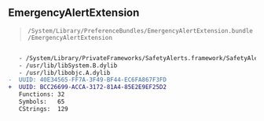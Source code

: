 ## EmergencyAlertExtension

> `/System/Library/PreferenceBundles/EmergencyAlertExtension.bundle/EmergencyAlertExtension`

```diff

   - /System/Library/PrivateFrameworks/SafetyAlerts.framework/SafetyAlerts
   - /usr/lib/libSystem.B.dylib
   - /usr/lib/libobjc.A.dylib
-  UUID: 40E34565-FF7A-3F49-BF44-EC6FA867F3FD
+  UUID: BCC26699-ACCA-3172-81A4-85E2E9EF25D2
   Functions: 32
   Symbols:   65
   CStrings:  129

```
